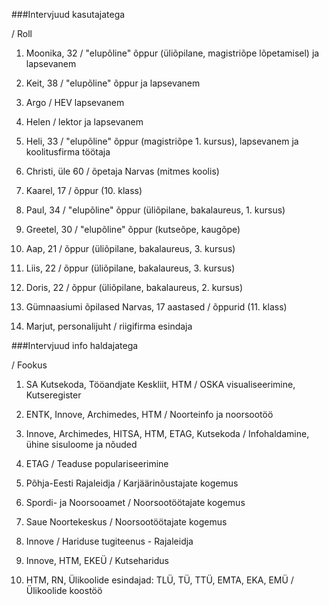 ###Intervjuud kasutajatega

/ Roll

1. 	Moonika, 32 / "elupõline" õppur (üliõpilane, magistriõpe lõpetamisel) ja lapsevanem

2. 	Keit, 38	/ "elupõline" õppur ja lapsevanem

3.	Argo / HEV lapsevanem

4.	Helen / lektor ja lapsevanem

5. 	Heli, 33 / "elupõline" õppur (magistriõpe 1. kursus), lapsevanem ja koolitusfirma töötaja

6. 	Christi, üle 60 / õpetaja Narvas (mitmes koolis)

7. 	Kaarel, 17 / õppur (10. klass)

8. 	Paul, 34 / "elupõline" õppur (üliõpilane, bakalaureus, 1. kursus)

9. 	Greetel, 30 / "elupõline" õppur (kutseõpe, kaugõpe)

10. Aap, 21	/ õppur (üliõpilane, bakalaureus, 3. kursus)

11. Liis, 22 / õppur (üliõpilane, bakalaureus, 3. kursus)

12. Doris, 22	/ õppur (üliõpilane, bakalaureus, 2. kursus)

13. Gümnaasiumi õpilased Narvas, 17 aastased /	õppurid (11. klass)

14. Marjut, personalijuht / riigifirma esindaja
		
###Intervjuud info haldajatega

/ Fookus

1. 	SA Kutsekoda, Tööandjate Keskliit, HTM	/ OSKA visualiseerimine, Kutseregister

2. 	ENTK, Innove, Archimedes, HTM	/ Noorteinfo ja noorsootöö

3. 	Innove, Archimedes, HITSA, HTM, ETAG, Kutsekoda	/ Infohaldamine, ühine sisuloome ja nõuded

4. 	ETAG 	/ Teaduse populariseerimine

5. 	Põhja-Eesti Rajaleidja	/ Karjäärinõustajate kogemus 

6. 	Spordi- ja Noorsooamet	/ Noorsootöötajate kogemus

7. 	Saue Noortekeskus	/ Noorsootöötajate kogemus

8. 	Innove	/ Hariduse tugiteenus - Rajaleidja

9. 	Innove, HTM, EKEÜ	/ Kutseharidus

10.	HTM, RN, Ülikoolide esindajad: TLÜ, TÜ, TTÜ, EMTA, EKA, EMÜ	/ Ülikoolide koostöö
